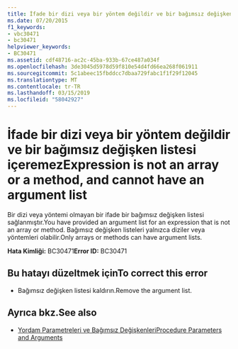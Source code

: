 ```yaml
---
title: İfade bir dizi veya bir yöntem değildir ve bir bağımsız değişken listesi içeremez
ms.date: 07/20/2015
f1_keywords:
- vbc30471
- bc30471
helpviewer_keywords:
- BC30471
ms.assetid: cdf48716-ac2c-45ba-933b-67ce487a034f
ms.openlocfilehash: 3de3045d5978d59f810e54d4fd66ea268f061911
ms.sourcegitcommit: 5c1abeec15fbddcc7dbaa729fabc1f1f29f12045
ms.translationtype: MT
ms.contentlocale: tr-TR
ms.lasthandoff: 03/15/2019
ms.locfileid: "58042927"
---
```

# <a name="expression-is-not-an-array-or-a-method-and-cannot-have-an-argument-list"></a><span data-ttu-id="d7820-102">İfade bir dizi veya bir yöntem değildir ve bir bağımsız değişken listesi içeremez</span><span class="sxs-lookup"><span data-stu-id="d7820-102">Expression is not an array or a method, and cannot have an argument list</span></span>
<span data-ttu-id="d7820-103">Bir dizi veya yöntemi olmayan bir ifade bir bağımsız değişken listesi sağlanmıştır.</span><span class="sxs-lookup"><span data-stu-id="d7820-103">You have provided an argument list for an expression that is not an array or method.</span></span> <span data-ttu-id="d7820-104">Bağımsız değişken listeleri yalnızca diziler veya yöntemleri olabilir.</span><span class="sxs-lookup"><span data-stu-id="d7820-104">Only arrays or methods can have argument lists.</span></span>  
  
 <span data-ttu-id="d7820-105">**Hata Kimliği:** BC30471</span><span class="sxs-lookup"><span data-stu-id="d7820-105">**Error ID:** BC30471</span></span>  
  
## <a name="to-correct-this-error"></a><span data-ttu-id="d7820-106">Bu hatayı düzeltmek için</span><span class="sxs-lookup"><span data-stu-id="d7820-106">To correct this error</span></span>  
  
-   <span data-ttu-id="d7820-107">Bağımsız değişken listesi kaldırın.</span><span class="sxs-lookup"><span data-stu-id="d7820-107">Remove the argument list.</span></span>  
  
## <a name="see-also"></a><span data-ttu-id="d7820-108">Ayrıca bkz.</span><span class="sxs-lookup"><span data-stu-id="d7820-108">See also</span></span>

- [<span data-ttu-id="d7820-109">Yordam Parametreleri ve Bağımsız Değişkenleri</span><span class="sxs-lookup"><span data-stu-id="d7820-109">Procedure Parameters and Arguments</span></span>](../../visual-basic/programming-guide/language-features/procedures/procedure-parameters-and-arguments.md)
